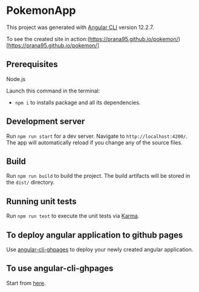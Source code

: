 # PokemonApp

This project was generated with [Angular CLI](https://github.com/angular/angular-cli) version 12.2.7.

To see the created site in action:(https://prana95.github.io/pokemon/)[https://prana95.github.io/pokemon/]

## Prerequisites 
Node.js

Launch this command in the terminal:
- `npm i` to installs package and all its dependencies.

## Development server

Run `npm run start` for a dev server. Navigate to `http://localhost:4200/`. The app will automatically reload if you change any of the source files.


## Build

Run `npm run build` to build the project. The build artifacts will be stored in the `dist/` directory.

## Running unit tests

Run `npm run test` to execute the unit tests via [Karma](https://karma-runner.github.io).



## To deploy angular application to github pages
Use [angular-cli-ghpages](https://github.com/angular-schule/angular-cli-ghpages/#readme) to deploy your newly created angular application.

## To use angular-cli-ghpages
Start from [here](https://github.com/angular-schule/angular-cli-ghpages/#%EF%B8%8F-prerequisites-).

